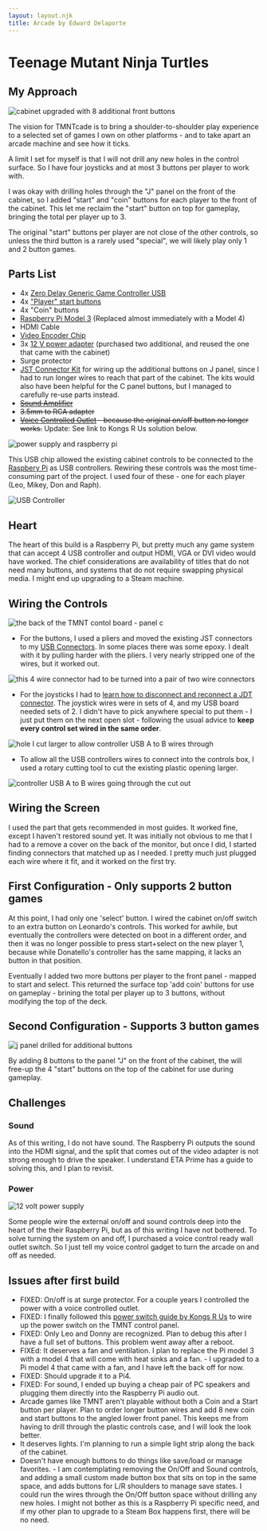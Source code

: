 ```yaml
---
layout: layout.njk
title: Arcade by Edward Delaporte
---
```


# Teenage Mutant Ninja Turtles

## My Approach

![cabinet upgraded with 8 additional front buttons](/img/arcade/upgraded.jpg)

The vision for TMNTcade is to bring a shoulder-to-shoulder play experience to a selected set of games I own on other platforms - and to take apart an arcade machine and see how it ticks.

A limit I set for myself is that I will not drill any new holes in the control surface. So I have four joysticks and at most 3 buttons per player to work with. 

I was okay with drilling holes through the "J" panel on the front of the cabinet, so I added "start" and "coin" buttons for each player to the front of the cabinet. This let me reclaim the "start" button on top for gameplay, bringing the total per player up to 3.

The original "start" buttons per player are not close of the other controls, so unless the third button is a rarely used "special", we will likely play only 1 and 2 button games.

## Parts List

- 4x [Zero Delay Generic Game Controller USB][8]
- 4x ["Player" start buttons][6]
- 4x "Coin" buttons
- [Raspberry Pi Model 3][1] (Replaced almost immediately with a Model 4)
- HDMI Cable
- [Video Encoder Chip][7]
- 3x [12 V power adapter][3] (purchased two additional, and reused the one that came with the cabinet)
- Surge protector
- [JST Connector Kit][4] for wiring up the additional buttons on J panel, since I had to run longer wires to reach that part of the cabinet. The kits would also have been helpful for the C panel buttons, but I managed to carefully re-use parts instead.
- ~~[Sound Amplifier][2]~~
- ~~3.5mm to RCA adapter~~
- ~~[Voice Controlled Outlet][5] - because the original on/off button no longer works.~~ Update: See link to Kongs R Us solution below.

![power supply and raspberry pi](/img/arcade/power_pi.jpg)

This USB chip allowed the existing cabinet controls to be connected to the [Raspbery Pi][1] as USB controllers. Rewiring these controls was the most time-consuming part of the project. I used four of these - one for each player (Leo, Mikey, Don and Raph).

![USB Controller](/img/arcade/usb_1.jpg)

[1]: https://smile.amazon.com/CanaKit-Raspberry-Premium-Supply-Listed/dp/B01C6EQNNK
[2]: https://smile.amazon.com/gp/product/B007TUSXEY
[3]: https://smile.amazon.com/gp/product/B07ZNJB5BB
[4]: https://smile.amazon.com/gp/product/B07D241T3M
[5]: https://smile.amazon.com/gp/product/B07B8W2KHZ
[6]: https://smile.amazon.com/gp/product/B07S31JY9M
[7]: https://smile.amazon.com/gp/product/B07ZVMWPZP
[8]: https://smile.amazon.com/gp/product/B01FZ797OC

## Heart

The heart of this build is a Raspberry Pi, but pretty much any game system that can accept 4 USB controller and output HDMI, VGA or DVI video would have worked. The chief considerations are availability of titles that do not need many buttons, and systems that do not require swapping physical media. I might end up upgrading to a Steam machine.

## Wiring the Controls

![the back of the TMNT contol board - panel c](/img/arcade/buttons.jpg)

+ For the buttons, I used a pliers and moved the existing JST connectors to my [USB Connectors](https://smile.amazon.com/gp/aw/d/B01FZ797OC?psc=1&ref=ppx_pop_mob_b_asin_title). In some places there was some epoxy. I dealt with it by pulling harder with the pliers. I very nearly stripped one of the wires, but it worked out.


![this 4 wire connector had to be turned into a pair of two wire connectors](/img/arcade/rewired.jpg)

+ For the joysticks I had to [learn how to disconnect and reconnect a JDT connector](https://youtu.be/kRvDgiX4Sk4). The joystick wires were in sets of 4, and my USB board needed sets of 2. I didn't have to pick anywhere special to put them - I just put them on the next open slot - following the usual advice to **keep every control set wired in the same order**.


![hole I cut larger to allow controller USB A to B wires through](/img/arcade/hole.jpg)

+ To allow all the USB controllers wires to connect into the controls box, I used a rotary cutting tool to cut the existing plastic opening larger.

![controller USB A to B wires going through the cut out](/img/arcade/controller_wires.jpg)

## Wiring the Screen

I used the part that gets recommended in most guides. It worked fine, except I haven't restored sound yet. It was initially not obvious to me that I had to a remove a cover on the back of the monitor, but once I did, I started finding connectors that matched up as I needed. I pretty much just plugged each wire where it fit, and it worked on the first try.

## First Configuration - Only supports 2 button games

At this point, I had only one 'select' button. I wired the cabinet on/off switch to an extra button on Leonardo's controls. This worked for awhile, but eventually the controllers were detected on boot in a different order, and then it was no longer possible to press start+select on the new player 1, because while Donatello's controller has the same mapping, it lacks an button in that position.
 
Eventually I added two more buttons per player to the front panel - mapped to start and select. This returned the surface top 'add coin' buttons for use on gameplay - brining the total per player up to 3 buttons, without modifying the top of the deck.

## Second Configuration - Supports 3 button games

![j panel drilled for additional buttons](/img/arcade/jpanel.jpg)

By adding 8 buttons to the panel "J" on the front of the cabinet, the will free-up the 4 "start" buttons on the top of the cabinet for use during gameplay.

## Challenges

### Sound

As of this writing, I do not have sound. The Raspberry Pi outputs the sound into the HDMI signal, and the split that comes out of the video adapter is not strong enough to drive the speaker. I understand ETA Prime has a guide to solving this, and I plan to revisit.

### Power

![12 volt power supply](/img/arcade/power.jpg)

Some people wire the external on/off and sound controls deep into the heart of the their Raspberry Pi, but as of this writing I have not bothered. To solve turning the system on and off, I purchased a voice control ready wall outlet switch. So I just tell my voice control gadget to turn the arcade on and off as needed.

## Issues after first build

+ FIXED: On/off is at surge protector. For a couple years I controlled the power with a voice controlled outlet.
+ FIXED: I finally followed this [power switch guide by Kongs R Us](https://www.youtube.com/watch?v=OvsatU5g15w&t=608s) to wire up the power switch on the TMNT control panel.
+ FIXED: Only Leo and Donny are recognized. Plan to debug this after I have a full set of buttons. This problem went away after a reboot.
+ FIXEd: It deserves a fan and ventilation. I plan to replace the Pi model 3 with a model 4 that will come with heat sinks and a fan. - I upgraded to a Pi model 4 that came with a fan, and I have left the back off for now.
+ FIXED: Should upgrade it to a Pi4.
+ FIXED: For sound, I ended up buying a cheap pair of PC speakers and plugging them directly into the Raspberry Pi audio out.
+ Arcade games like TMNT aren't playable without both a Coin and a Start button per player. Plan to order longer button wires and add 8 new coin and start buttons to the angled lower front panel. This keeps me from having to drill through the plastic controls case, and I will look the look better.
+ It deserves lights. I'm planning to run a simple light strip along the back of the cabinet.
+ Doesn't have enough buttons to do things like save/load or manage favorites. - I am contemplating removing the On/Off and Sound controls, and adding a small custom made button box that sits on top in the same space, and adds buttons for L/R shoulders to manage save states. I could run the wires through the On/Off button space without drilling any new holes. I might not bother as this is a Raspberry Pi specific need, and if my other plan to upgrade to a Steam Box happens first, there will be no need.